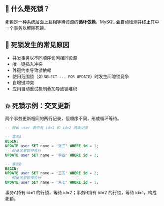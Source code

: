 ## 🧠 什么是死锁？

死锁是一种系统层面上互相等待资源的**循环依赖**，MySQL 会自动检测并终止其中一个事务以解除死锁。


## 🔁 死锁发生的常见原因

- 并发事务以不同顺序访问相同资源
- 唯一键插入冲突
- 外键约束导致锁依赖
- 使用范围锁（如 `SELECT ... FOR UPDATE`）时发生间隙锁竞争
- 自增键冲突
- 应用自动重试机制叠加导致锁堆积

## 💥 死锁示例：交叉更新

两个事务更新相同的两行记录，但顺序不同，形成循环等待。

```sql
-- 假设 user 表中有 id=1 和 id=2 两条记录

-- 事务A
BEGIN;
UPDATE user SET name = '张三' WHERE id = 1;
-- 假设这里暂停执行
UPDATE user SET name = '李四' WHERE id = 2;

-- 事务B
BEGIN;
UPDATE user SET name = '王五' WHERE id = 2;
-- 假设这里暂停执行
UPDATE user SET name = '朱七' WHERE id = 1;
```
事务A持有 id=1 的行锁，等待 id=2；事务B持有 id=2 的行锁，等待 id=1，构成死锁。


